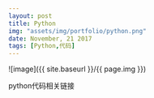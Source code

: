 ```yaml
---
layout: post
title: Python
img: "assets/img/portfolio/python.png"
date: November, 21 2017
tags: [Python,代码]
---
```


![image]({{ site.baseurl }}/{{ page.img }})

python代码相关链接
